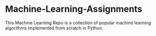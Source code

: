 # Machine-Learning-Assignments
This Machine Learning Repo is a collection of popular machine learning algorithms implemented from scratch in Python. 
